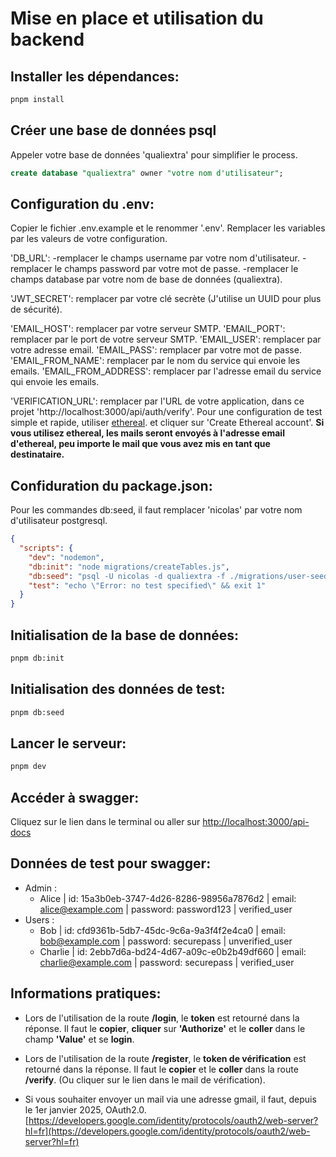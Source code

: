 # Mise en place et utilisation du backend

## Installer les dépendances:
```bash
pnpm install
```

## Créer une base de données psql

Appeler votre base de données 'qualiextra' pour simplifier le process.

```sql
create database "qualiextra" owner "votre nom d'utilisateur";
```

## Configuration du .env:

Copier le fichier .env.example et le renommer '.env'.
Remplacer les variables par les valeurs de votre configuration.

'DB_URL': 
-remplacer le champs username par votre nom d'utilisateur.
-remplacer le champs password par votre mot de passe.
-remplacer le champs database par votre nom de base de données (qualiextra).

'JWT_SECRET': remplacer par votre clé secrète (J'utilise un UUID pour plus de sécurité).

'EMAIL_HOST': remplacer par votre serveur SMTP.
'EMAIL_PORT': remplacer par le port de votre serveur SMTP.
'EMAIL_USER': remplacer par votre adresse email.
'EMAIL_PASS': remplacer par votre mot de passe.
'EMAIL_FROM_NAME': remplacer par le nom du service qui envoie les emails.
'EMAIL_FROM_ADDRESS': remplacer par l'adresse email du service qui envoie les emails.

'VERIFICATION_URL': remplacer par l'URL de votre application, dans ce projet 'http://localhost:3000/api/auth/verify'.
Pour une configuration de test simple et rapide, utiliser [ethereal](https://ethereal.email/). et cliquer sur 'Create Ethereal account'.
**Si vous utilisez ethereal, les mails seront envoyés à l'adresse email d'ethereal, peu importe le mail que vous avez mis en tant que destinataire.**

## Confiduration du package.json:

Pour les commandes db:seed, il faut remplacer 'nicolas' par votre nom d'utilisateur postgresql.

```json
{
  "scripts": {
    "dev": "nodemon",
    "db:init": "node migrations/createTables.js",
    "db:seed": "psql -U nicolas -d qualiextra -f ./migrations/user-seed.sql",
    "test": "echo \"Error: no test specified\" && exit 1"
  }
}
```

## Initialisation de la base de données:
```bash
pnpm db:init
```

## Initialisation des données de test:
```bash
pnpm db:seed
```

## Lancer le serveur:
```bash
pnpm dev
```
## Accéder à swagger:

Cliquez sur le lien dans le terminal ou aller sur [http://localhost:3000/api-docs](http://localhost:3000/api-docs)

## Données de test pour swagger:

- Admin : 
  - Alice   | id: 15a3b0eb-3747-4d26-8286-98956a7876d2 | email: alice@example.com   | password: password123  | verified_user
- Users : 
  - Bob     | id: cfd9361b-5db7-45dc-9c6a-9a3f4f2e4ca0 | email: bob@example.com     | password: securepass   | unverified_user
  - Charlie | id: 2ebb7d6a-bd24-4d67-a09c-e0b2b49df660 | email: charlie@example.com | password: securepass   | verified_user

## Informations pratiques:

- Lors de l'utilisation de la route **/login**, le **token** est retourné dans la réponse.
  Il faut le **copier**, **cliquer** sur **'Authorize'** et le **coller** dans le champ **'Value'** et se **login**.

- Lors de l'utilisation de la route **/register**, le **token de vérification** est retourné dans la réponse.
  Il faut le **copier** et le **coller** dans la route **/verify**. (Ou cliquer sur le lien dans le mail de vérification).

- Si vous souhaiter envoyer un mail via une adresse gmail, il faut, depuis le 1er janvier 2025, OAuth2.0.
 [https://developers.google.com/identity/protocols/oauth2/web-server?hl=fr](https://developers.google.com/identity/protocols/oauth2/web-server?hl=fr)